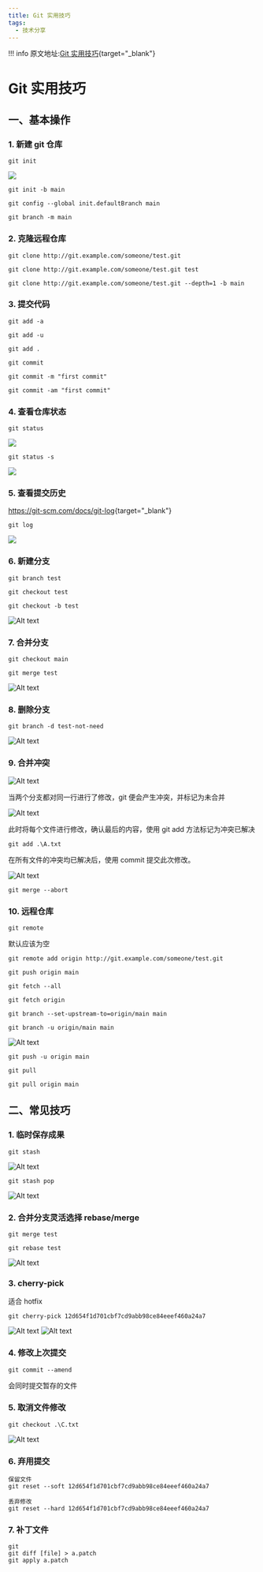 ```yaml
---
title: Git 实用技巧
tags:
  - 技术分享
---
```

!!! info
    原文地址:[Git 实用技巧](https://www.iszy.cc/posts/git/#more){target="_blank"}

# Git 实用技巧
## 一、基本操作
### 1. 新建 git 仓库
```git
git init
```

![](https://img.iszy.xyz/1669185106451.png)  

```git
git init -b main

git config --global init.defaultBranch main

git branch -m main
```


### 2. 克隆远程仓库
```git
git clone http://git.example.com/someone/test.git

git clone http://git.example.com/someone/test.git test

git clone http://git.example.com/someone/test.git --depth=1 -b main
```

### 3. 提交代码
```
git add -a

git add -u

git add .

git commit

git commit -m "first commit"

git commit -am "first commit"
```


### 4. 查看仓库状态
 
```git
git status
```

![](https://img.iszy.xyz/1669185760241.png)  

```
git status -s
```

![](https://img.iszy.xyz/1669185789446.png)  


### 5. 查看提交历史

<https://git-scm.com/docs/git-log>{target="_blank"}

```git
git log
```

![](https://img.iszy.xyz/1669185798311.png)

### 6. 新建分支
```git
git branch test

git checkout test

git checkout -b test
```

![Alt text](https://img.iszy.xyz/1669185814401.png)

### 7. 合并分支
```git
git checkout main

git merge test
```

![Alt text](https://img.iszy.xyz/1669185829746.png)

### 8. 删除分支
```git
git branch -d test-not-need
```

![Alt text](https://img.iszy.xyz/1669185836945.png)  

### 9. 合并冲突

![Alt text](https://img.iszy.xyz/1669185846981.png)  

当两个分支都对同一行进行了修改，git 便会产生冲突，并标记为未合并

![Alt text](https://img.iszy.xyz/1669185854676.png)  

此时将每个文件进行修改，确认最后的内容，使用 git add 方法标记为冲突已解决
```git
git add .\A.txt
```
在所有文件的冲突均已解决后，使用 commit 提交此次修改。

![Alt text](https://img.iszy.xyz/1669185864622.png)

```git
git merge --abort
```

### 10. 远程仓库

```git
git remote
```

默认应该为空

```git
git remote add origin http://git.example.com/someone/test.git

git push origin main

git fetch --all

git fetch origin

git branch --set-upstream-to=origin/main main

git branch -u origin/main main
```


![Alt text](https://img.iszy.xyz/1669186022128.png)

```
git push -u origin main

git pull

git pull origin main
```

## 二、常见技巧  

### 1. 临时保存成果

```
git stash
```


![Alt text](https://img.iszy.xyz/1669186037294.png)  

```git
git stash pop
```

![Alt text](https://img.iszy.xyz/1669186045214.png)

### 2. 合并分支灵活选择 rebase/merge

```git
git merge test

git rebase test
```


![Alt text](https://img.iszy.xyz/1669186058175.png)

### 3. cherry-pick
适合 hotfix

```git
git cherry-pick 12d654f1d701cbf7cd9abb98ce84eeef460a24a7
```

![Alt text](https://img.iszy.xyz/1669186102974.png)
![Alt text](https://img.iszy.xyz/1669186072778.png)

### 4. 修改上次提交

```
git commit --amend
```

会同时提交暂存的文件

### 5. 取消文件修改
```git
git checkout .\C.txt
```


![Alt text](https://img.iszy.xyz/1669186116701.png)

### 6. 弃用提交

```
保留文件
git reset --soft 12d654f1d701cbf7cd9abb98ce84eeef460a24a7

丢弃修改
git reset --hard 12d654f1d701cbf7cd9abb98ce84eeef460a24a7
```

### 7. 补丁文件
```git
git
git diff [file] > a.patch
git apply a.patch
```

